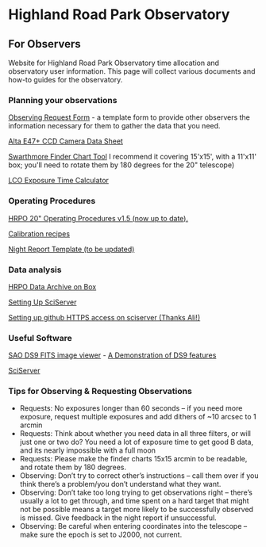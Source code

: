 # Highland Road Park Observatory
## For Observers
Website for Highland Road Park Observatory time allocation and observatory user information. This page will collect various documents and how-to guides for the observatory.

### Planning your observations

[Observing Request Form]() - a template form to provide other observers the information necessary for them to gather the data that you need.

[Alta E47+ CCD Camera Data Sheet]()

[Swarthmore Finder Chart Tool](https://astro.swarthmore.edu/transits/finding_charts.cgi) I recommend it covering 15'x15', with a 11'x11' box; you'll need to rotate them by 180 degrees for the 20" telescope)

[LCO Exposure Time Calculator](https://exposure-time-calculator.lco.global/)

### Operating Procedures

[HRPO 20" Operating Procedures v1.5 (now up to date).]()

[Calibration recipes]()

[Night Report Template (to be updated)]()

### Data analysis

[HRPO Data Archive on Box](https://lsu.box.com/s/mbjv00dfmm5sn51lp9aounsojv1435si)

[Setting Up SciServer]()

[Setting up github HTTPS access on sciserver (Thanks Ali!)]()

### Useful Software

[SAO DS9 FITS image viewer](https://sites.google.com/cfa.harvard.edu/saoimageds9) - [A Demonstration of DS9 features]()

[SciServer](https://sciserver.org/)


### Tips for Observing & Requesting Observations

- Requests: No exposures longer than 60 seconds – if you need more exposure, request multiple exposures and add dithers of ~10 arcsec to 1 arcmin
- Requests: Think about whether you need data in all three filters, or will just one or two do? You need a lot of exposure time to get good B data, and its nearly impossible with a full moon
- Requests: Please make the finder charts 15x15 arcmin to be readable, and rotate them by 180 degrees.
- Observing: Don’t try to correct other’s instructions – call them over if you think there’s a problem/you don’t understand what they want.
- Observing: Don’t take too long trying to get observations right – there’s usually a lot to get through, and time spent on a hard target that might not be possible means a target more likely to be successfully observed is missed. Give feedback in the night report if unsuccessful.
- Observing: Be careful when entering coordinates into the telescope – make sure the epoch is set to J2000, not current.
